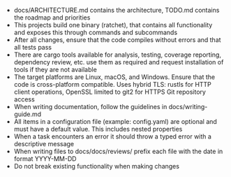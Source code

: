 - docs/ARCHITECTURE.md contains the architecture, TODO.md contains the roadmap and priorities
- This projects build one binary (ratchet), that contains all functionality and exposes this through commands and subcommands
- After all changes, ensure that the code compiles without errors and that all tests pass
- There are cargo tools available for analysis, testing, coverage reporting, dependency review, etc. use them as required and request installation of tools if they are not available
- The target platforms are Linux, macOS, and Windows. Ensure that the code is cross-platform compatible. Uses hybrid TLS: rustls for HTTP client operations, OpenSSL limited to git2 for HTTPS Git repository access
- When writing documentation, follow the guidelines in docs/writing-guide.md
- All items in a configuration file (example: config.yaml) are optional and must have a default value. This includes nested properties
- When a task encounters an error it should throw a typed error with a descriptive message
- When writing files to docs/docs/reviews/ prefix each file with the date in format YYYY-MM-DD
- Do not break existing functionality when making changes
